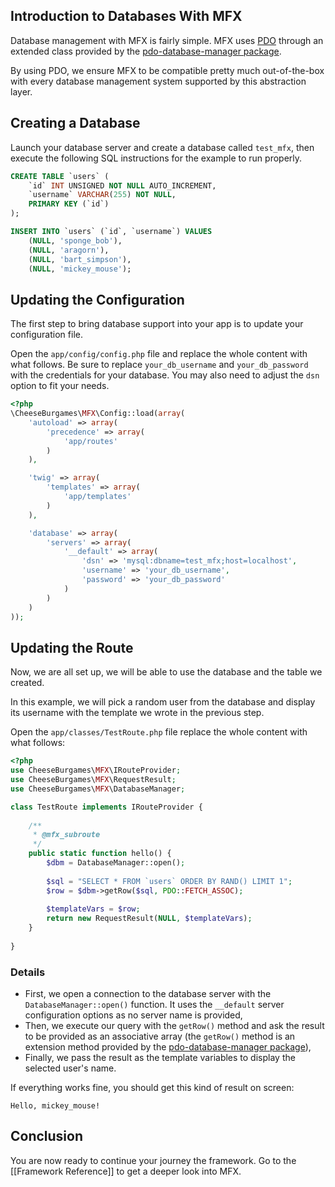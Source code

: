 ## Introduction to Databases With MFX

Database management with MFX is fairly simple. MFX uses [PDO](https://www.php.net/manual/en/book.pdo.php) through an extended class provided by the [pdo-database-manager package](https://packagist.org/packages/cheese-burgames/pdo-database-manager).

By using PDO, we ensure MFX to be compatible pretty much out-of-the-box with every database management system supported by this abstraction layer.

## Creating a Database

Launch your database server and create a database called `test_mfx`, then execute the following SQL instructions for the example to run properly.

```sql
CREATE TABLE `users` (
	`id` INT UNSIGNED NOT NULL AUTO_INCREMENT,
	`username` VARCHAR(255) NOT NULL,
	PRIMARY KEY (`id`)
);

INSERT INTO `users` (`id`, `username`) VALUES
	(NULL, 'sponge_bob'),
	(NULL, 'aragorn'),
	(NULL, 'bart_simpson'),
	(NULL, 'mickey_mouse');
```

## Updating the Configuration

The first step to bring database support into your app is to update your configuration file.

Open the `app/config/config.php` file and replace the whole content with what follows. Be sure to replace `your_db_username` and `your_db_password` with the credentials for your database. You may also need to adjust the `dsn` option to fit your needs.

```php
<?php
\CheeseBurgames\MFX\Config::load(array(
	'autoload' => array(
		'precedence' => array(
			'app/routes'
		)
	),

	'twig' => array(
		'templates' => array(
			'app/templates'
		)
	),

	'database' => array(
		'servers' => array(
			'__default' => array(
				'dsn' => 'mysql:dbname=test_mfx;host=localhost',
				'username' => 'your_db_username',
				'password' => 'your_db_password'
			)
		)
	)
));
```

## Updating the Route

Now, we are all set up, we will be able to use the database and the table we created.

In this example, we will pick a random user from the database and display its username with the template we wrote in the previous step.

Open the `app/classes/TestRoute.php` file replace the whole content with what follows:

```php
<?php
use CheeseBurgames\MFX\IRouteProvider;
use CheeseBurgames\MFX\RequestResult;
use CheeseBurgames\MFX\DatabaseManager;

class TestRoute implements IRouteProvider {
	
	/**
	 * @mfx_subroute
	 */
	public static function hello() {
		$dbm = DatabaseManager::open();
		
		$sql = "SELECT * FROM `users` ORDER BY RAND() LIMIT 1";
		$row = $dbm->getRow($sql, PDO::FETCH_ASSOC);
		
		$templateVars = $row;
		return new RequestResult(NULL, $templateVars);
	}
	
}
```

### Details

* First, we open a connection to the database server with the `DatabaseManager::open()` function. It uses the `__default` server configuration options as no server name is provided,
* Then, we execute our query with the `getRow()` method and ask the result to be provided as an associative array (the `getRow()` method is an extension method provided by the [pdo-database-manager package](https://packagist.org/packages/cheese-burgames/pdo-database-manager)),
* Finally, we pass the result as the template variables to display the selected user's name.

If everything works fine, you should get this kind of result on screen:

```
Hello, mickey_mouse!
```

## Conclusion

You are now ready to continue your journey the framework. Go to the [[Framework Reference]] to get a deeper look into MFX.
